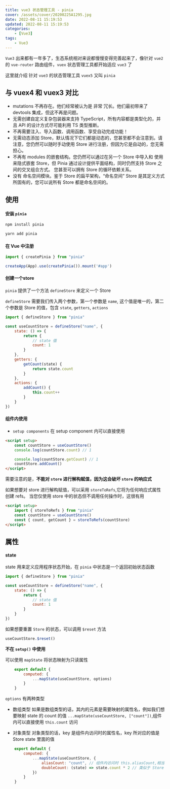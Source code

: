 ```yaml
---
title: vue3 状态管理工具 - pinia
cover: /assets/cover/20200225A1295.jpg
date: 2022-08-11 15:19:53
updated: 2022-08-11 15:19:53
categories:
    - [Vue3]
tags:
    - Vue3
---
```


`Vue3` 出来都有一年多了，生态系统相对来说都慢慢变得完善起来了，像针对 `vue2` 的 `vue-router` 路由组件，`vuex` 状态管理工具都开始适应 `vue3` 了

这里就介绍 针对 `vue3` 的状态管理工具 `vuex5` 又叫 `pinia`

## 与 vuex4 和 vuex3 对比

* mutations 不再存在。他们经常被认为是 非常 冗长。他们最初带来了 devtools 集成，但这不再是问题。
* 无需创建自定义复杂包装器来支持 TypeScript，所有内容都是类型化的，并且 API 的设计方式尽可能利用 TS 类型推断。
* 不再需要注入、导入函数、调用函数、享受自动完成功能！
* 无需动态添加 Store，默认情况下它们都是动态的，您甚至都不会注意到。请注意，您仍然可以随时手动使用 Store 进行注册，但因为它是自动的，您无需担心。
* 不再有 modules 的嵌套结构。您仍然可以通过在另一个 Store 中导入和 使用 来隐式嵌套 Store，但 Pinia 通过设计提供平面结构，同时仍然支持 Store 之间的交叉组合方式。 您甚至可以拥有 Store 的循环依赖关系。
* 没有 命名空间模块。鉴于 Store 的扁平架构，“命名空间” Store 是其定义方式所固有的，您可以说所有 Store 都是命名空间的。

## 使用

#### 安装 `pinia`

~~~js
npm install pinia

yarn add pinia
~~~

#### 在 Vue 中注册

~~~js
import { createPinia } from "pinia"

createApp(App).use(createPinia()).mount('#app')
~~~

#### 创建一个store

`pinia` 提供了一个方法 `defineStore` 来定义一个 Store

`defineStore` 需要我们传入两个参数，第一个参数是 `name`, 这个值是唯一的，第二个参数是 Store 的值，包含 `state`, `getters`, `actions`

~~~js
import { defineStore } from "pinia"

const useCountStore = defineStore("name", {
    state: () => {
        return {
            // state 值
            count: 1
        }
    },
    getters: {
        getCount(state) {
            return state.count
        }
    },
    actions: {
        addCount() {
            this.count++
        }
    }
})
~~~

#### 组件内使用

* `setup components`
在 setup component 内可以直接使用

~~~html
<script setup>
    const countStore = useCountStore()
    console.log(countStore.count) // 1

    console.log(countStore.getCount) // 1
    countStore.addCount()
</script>
~~~

需要注意的是，**不能对 `store` 进行解构赋值，因为这会破坏 `store` 的响应式**

如果想要对 store 进行解构赋值，可以采用 `storeToRefs`,它将为任何响应式属性创建 refs。 当您仅使用 store 中的状态但不调用任何操作时，这很有用
~~~html
<script setup>
    import { storeToRefs } from "pinia"
    const countStore = useCountStore()
    const { count, getCount } = storeToRefs(countStore)
</script>
~~~

## 属性

#### state

state 用来定义应用程序状态开始，在 `pinia` 中状态是一个返回初始状态函数

~~~js
import { defineStore } from "pinia"

const useCountStore = defineStore("name", {
    state: () => {
        return {
            // state 值
            count: 1
        }
    }
})
~~~

如果想要重置 `Store` 的状态，可以调用 `$reset` 方法

~~~js
useCountStore.$reset()
~~~

**不在 `setup()` 中使用**

可以使用 `mapState` 将状态映射为只读属性

~~~js
    export default {
        computed: {
            ...mapState(useCountStore, options)
        }
    }
~~~

`options` 有两种类型

* 数组类型 如果是数组类型的话，其内的元素是需要映射的属性名，例如我们想要映射 state 的 count 的值 `...mapState(useCountStore, ["count"])`,组件内可以直接使用 `this.count` 访问

* 对象类型 对象类型的话，key 是组件内访问时的属性名，key 所对应的值是 Store state 里面的值

~~~js
    export default {
        computed: {
            ...mapState(useCountStore, {
                aliasCount: "count", // 组件内访问时 this.aliasCount,相当于访问 store 的 count 属性
                doubleCount: (state) => state.count * 2 // 类似于 Store 的 getters 属性
            })
        }
    }
~~~
